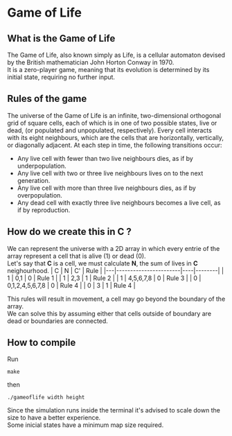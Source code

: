 # Game of Life

## What is the Game of Life
The Game of Life, also known simply as Life, is a cellular automaton devised by the British mathematician John Horton Conway in 1970.  
It is a zero-player game, meaning that its evolution is determined by its initial state, requiring no further input.

## Rules of the game
The universe of the Game of Life is an infinite, two-dimensional orthogonal grid of square cells, each of which is in one of two possible states, live or dead, (or populated and unpopulated, respectively).  Every cell interacts with its eight neighbours, which are the cells that are horizontally, vertically, or diagonally adjacent. At each step in time, the following transitions occur:
- Any live cell with fewer than two live neighbours dies, as if by underpopulation.           
- Any live cell with two or three live neighbours lives on to the next generation.              
- Any live cell with more than three live neighbours dies, as if by overpopulation.
- Any dead cell with exactly three live neighbours becomes a live cell, as if by reproduction.

## How do we create this in C ?
We can represent the universe with a 2D array in which every entrie of the array represent a cell that is alive (1) or dead (0).  
Let's say that __C__ is a cell, we must calculate __N__, the sum of lives in __C__ neighourhood.
| C | N                     | C' | Rule   |
|---|-----------------------|----|--------|
| 1 | 0,1                   | 0  | Rule 1 |
| 1 | 2,3                   | 1  | Rule 2 |
| 1 | 4,5,6,7,8             | 0  | Rule 3 |
| 0 | 0,1,2,4,5,6,7,8       | 0  | Rule 4 |
| 0 | 3                     | 1  | Rule 4 |

This rules will result in movement, a cell may go beyond the boundary of the array.  
We can solve this by assuming either that cells outside of boundary are dead or boundaries are connected.


## How to compile
Run 
```
make
```
then
```
./gameoflife width height
```
Since the simulation runs inside the terminal it's advised to scale down the size to have a better experience.  
Some inicial states have a minimum map size required.